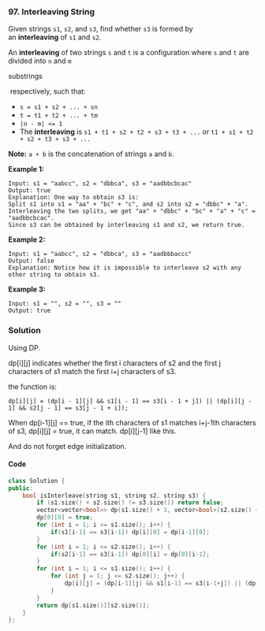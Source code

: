 ### 97. Interleaving String

Given strings `s1`, `s2`, and `s3`, find whether `s3` is formed by an **interleaving** of `s1` and `s2`.

An **interleaving** of two strings `s` and `t` is a configuration where `s` and `t` are divided into `n` and `m` 

substrings

 respectively, such that:

- `s = s1 + s2 + ... + sn`
- `t = t1 + t2 + ... + tm`
- `|n - m| <= 1`
- The **interleaving** is `s1 + t1 + s2 + t2 + s3 + t3 + ...` or `t1 + s1 + t2 + s2 + t3 + s3 + ...`

**Note:** `a + b` is the concatenation of strings `a` and `b`.

**Example 1:**

```
Input: s1 = "aabcc", s2 = "dbbca", s3 = "aadbbcbcac"
Output: true
Explanation: One way to obtain s3 is:
Split s1 into s1 = "aa" + "bc" + "c", and s2 into s2 = "dbbc" + "a".
Interleaving the two splits, we get "aa" + "dbbc" + "bc" + "a" + "c" = "aadbbcbcac".
Since s3 can be obtained by interleaving s1 and s2, we return true.
```

**Example 2:**

```
Input: s1 = "aabcc", s2 = "dbbca", s3 = "aadbbbaccc"
Output: false
Explanation: Notice how it is impossible to interleave s2 with any other string to obtain s3.
```

**Example 3:**

```
Input: s1 = "", s2 = "", s3 = ""
Output: true
```

### Solution

Using DP.

dp[i][j] indicates whether the first i characters of s2 and the first j characters of s1 match the first i+j characters of s3.

the function is:

```
dp[i][j] = (dp[i - 1][j] && s1[i - 1] == s3[i - 1 + j]) || (dp[i][j - 1] && s2[j - 1] == s3[j - 1 + i]);
```

When dp[i-1][j] == true, if the ith characters of s1 matches i+j-1th characters of s3, dp[i][j] = true, it can match. dp[i][j-1] like this.

And do not forget edge initialization.

#### Code

```c++
class Solution {
public:
    bool isInterleave(string s1, string s2, string s3) {
        if (s1.size() + s2.size() != s3.size()) return false;
        vector<vector<bool>> dp(s1.size() + 1, vector<bool>(s2.size() + 1, false));
        dp[0][0] = true;
        for (int i = 1; i <= s1.size(); i++) {
            if(s1[i-1] == s3[i-1]) dp[i][0] = dp[i-1][0];
        }
        for (int i = 1; i <= s2.size(); i++) {
            if(s2[i-1] == s3[i-1]) dp[0][i] = dp[0][i-1];
        }
        for (int i = 1; i <= s1.size(); i++) {
            for (int j = 1; j <= s2.size(); j++) {
                dp[i][j] = (dp[i-1][j] && s1[i-1] == s3[i-1+j]) || (dp[i][j-1] && s2[j-1] == s3[j-1+i]);
            }
        }
        return dp[s1.size()][s2.size()];
    }
};
```
